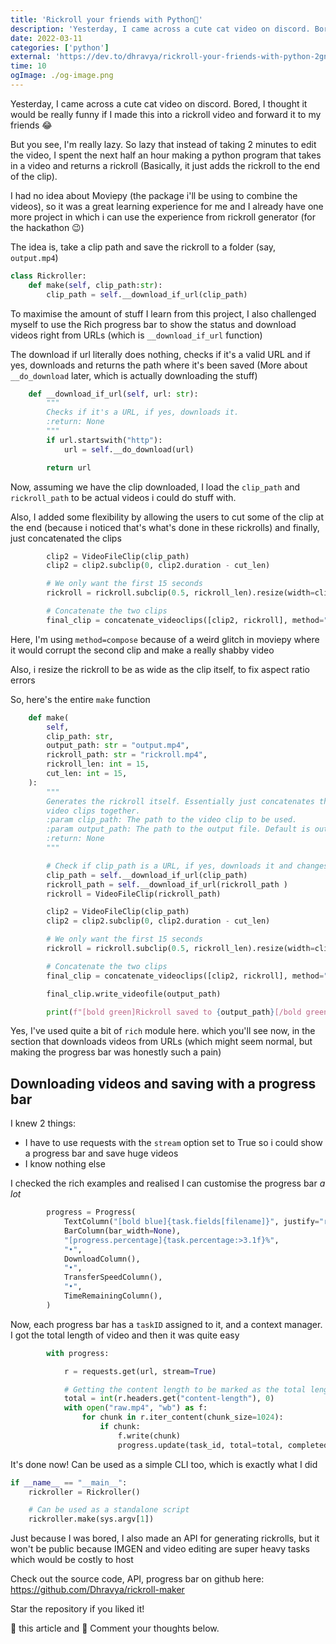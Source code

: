 ```yaml
---
title: 'Rickroll your friends with Python🐍'
description: 'Yesterday, I came across a cute cat video on discord. Bored, I thought it would be really funny if I made this into a rickroll video and forward it to my friends 😂'
date: 2022-03-11
categories: ['python']
external: 'https://dev.to/dhravya/rickroll-your-friends-with-python-2gnk'
time: 10
ogImage: ./og-image.png
---
```


Yesterday, I came across a cute cat video on discord. Bored, I thought it would be really funny if I made this into a rickroll video and forward it to my friends 😂

But you see, I'm really lazy. So lazy that instead of taking 2 minutes to edit the video, I spent the next half an hour making a python program that takes in a video and returns a rickroll (Basically, it just adds the rickroll to the end of the clip).

I had no idea about Moviepy (the package i'll be using to combine the videos), so it was a great learning experience for me and I already have one more project in which i can use the experience from rickroll generator (for the hackathon 😉)

The idea is, take a clip path and save the rickroll to a folder (say, `output.mp4`)

```py
class Rickroller:
    def make(self, clip_path:str):
        clip_path = self.__download_if_url(clip_path)
```

To maximise the amount of stuff I learn from this project, I also challenged myself to use the Rich progress bar to show the status and download videos right from URLs (which is `__download_if_url` function)

The download if url literally does nothing, checks if it's a valid URL and if yes, downloads and returns the path where it's been saved (More about `__do_download` later, which is actually downloading the stuff)

```py
    def __download_if_url(self, url: str):
        """
        Checks if it's a URL, if yes, downloads it.
        :return: None
        """
        if url.startswith("http"):
            url = self.__do_download(url)

        return url
```

Now, assuming we have the clip downloaded, I load the `clip_path` and `rickroll_path` to be actual videos i could do stuff with.

Also, I added some flexibility by allowing the users to cut some of the clip at the end (because i noticed that's what's done in these rickrolls) and finally, just concatenated the clips

```py
        clip2 = VideoFileClip(clip_path)
        clip2 = clip2.subclip(0, clip2.duration - cut_len)

        # We only want the first 15 seconds
        rickroll = rickroll.subclip(0.5, rickroll_len).resize(width=clip2.w)

        # Concatenate the two clips
        final_clip = concatenate_videoclips([clip2, rickroll], method="compose")
```
Here, I'm using `method=compose` because of a weird glitch in moviepy where it would corrupt the second clip and make a really shabby video

Also, i resize the rickroll to be as wide as the clip itself, to fix aspect ratio errors

So, here's the entire `make` function
```py
    def make(
        self,
        clip_path: str,
        output_path: str = "output.mp4",
        rickroll_path: str = "rickroll.mp4",
        rickroll_len: int = 15,
        cut_len: int = 15,
    ):
        """
        Generates the rickroll itself. Essentially just concatenates the
        video clips together.
        :param clip_path: The path to the video clip to be used.
        :param output_path: The path to the output file. Default is output.mp4
        :return: None
        """

        # Check if clip_path is a URL, if yes, downloads it and changes the clip_path
        clip_path = self.__download_if_url(clip_path)
        rickroll_path = self.__download_if_url(rickroll_path )
        rickroll = VideoFileClip(rickroll_path)

        clip2 = VideoFileClip(clip_path)
        clip2 = clip2.subclip(0, clip2.duration - cut_len)

        # We only want the first 15 seconds
        rickroll = rickroll.subclip(0.5, rickroll_len).resize(width=clip2.w)

        # Concatenate the two clips
        final_clip = concatenate_videoclips([clip2, rickroll], method="compose")

        final_clip.write_videofile(output_path)

        print(f"[bold green]Rickroll saved to {output_path}[/bold green]")
```

Yes, I've used quite a bit of `rich` module here. which you'll see now, in the section that downloads videos from URLs (which might seem normal, but making the progress bar was honestly such a pain)


## Downloading videos and saving with a progress bar

I knew 2 things:
- I have to use requests with the `stream` option set to True so i could show a progress bar and save huge videos
- I know nothing else

I checked the rich examples and realised I can customise the progress bar *a lot*
```py
        progress = Progress(
            TextColumn("[bold blue]{task.fields[filename]}", justify="right"),
            BarColumn(bar_width=None),
            "[progress.percentage]{task.percentage:>3.1f}%",
            "•",
            DownloadColumn(),
            "•",
            TransferSpeedColumn(),
            "•",
            TimeRemainingColumn(),
        )
```

Now, each progress bar has a `taskID` assigned to it, and a context manager. I got the total length of video and then it was quite easy

```py
        with progress:

            r = requests.get(url, stream=True)

            # Getting the content length to be marked as the total length of the download
            total = int(r.headers.get("content-length"), 0)
            with open("raw.mp4", "wb") as f:
                for chunk in r.iter_content(chunk_size=1024):
                    if chunk:
                        f.write(chunk)
                        progress.update(task_id, total=total, completed=f.tell())
```

It's done now! Can be used as a simple CLI too, which is exactly what I did 

```py
if __name__ == "__main__":
    rickroller = Rickroller()

    # Can be used as a standalone script
    rickroller.make(sys.argv[1])
```

Just because I was bored, I also made an API for generating rickrolls, but it won't be public because IMGEN and video editing are super heavy tasks which would be costly to host 

Check out the source code, API, progress bar on github here:
https://github.com/Dhravya/rickroll-maker

Star the repository if you liked it!

💖 this article and 💬 Comment your thoughts below.
